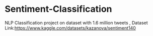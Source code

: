 # Sentiment-Classification
NLP Classification project on dataset with 1.6 million tweets ,
Dataset Link:https://www.kaggle.com/datasets/kazanova/sentiment140
